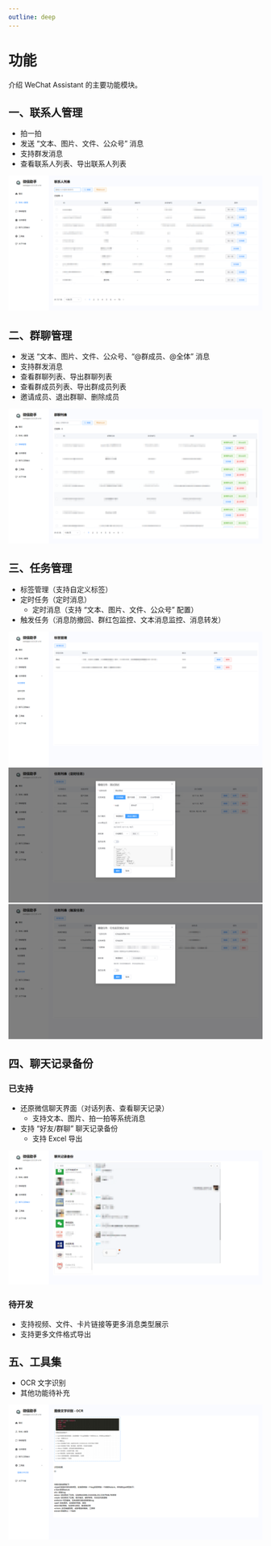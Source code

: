 ```yaml
---
outline: deep
---
```


# 功能

介绍 WeChat Assistant 的主要功能模块。

## 一、联系人管理

* 拍一拍
* 发送 “文本、图片、文件、公众号” 消息
* 支持群发消息
* 查看联系人列表、导出联系人列表

<img src="./assets/1_mosaic.png" />

## 二、群聊管理

* 发送 “文本、图片、文件、公众号、“@群成员、@全体” 消息
* 支持群发消息
* 查看群聊列表、导出群聊列表
* 查看群成员列表、导出群成员列表
* 邀请成员、退出群聊、删除成员

<img src="./assets/2_mosaic.png" />

## 三、任务管理

* 标签管理（支持自定义标签）
* 定时任务（定时消息）
  * 定时消息（支持 “文本、图片、文件、公众号” 配置）
* 触发任务（消息防撤回、群红包监控、文本消息监控、消息转发）

<img src="./assets/7_mosaic.png" />

<br />

<img src="./assets/3_mosaic.png" />

<br />

<img src="./assets/4_mosaic.png" />

## 四、聊天记录备份

### 已支持

* 还原微信聊天界面（对话列表、查看聊天记录）
  * 支持文本、图片、拍一拍等系统消息
* 支持 “好友/群聊” 聊天记录备份
  * 支持 Excel 导出

<img src="./assets/5_mosaic.png" />

### 待开发

* 支持视频、文件、卡片链接等更多消息类型展示
* 支持更多文件格式导出

## 五、工具集

* OCR 文字识别
* 其他功能待补充

<img src="./assets/6_mosaic.png" />

